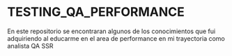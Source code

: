 # TESTING_QA_PERFORMANCE
 En este repositorio se encontraran algunos de los conocimientos que fui adquiriendo al educarme en el area de performance en mi trayectoria como analista QA SSR
